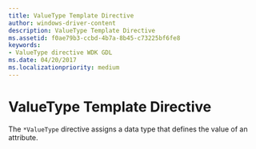 ```yaml
---
title: ValueType Template Directive
author: windows-driver-content
description: ValueType Template Directive
ms.assetid: f0ae79b3-ccbd-4b7a-8b45-c73225bf6fe8
keywords:
- ValueType directive WDK GDL
ms.date: 04/20/2017
ms.localizationpriority: medium
---
```


# ValueType Template Directive


The `*ValueType` directive assigns a data type that defines the value of an attribute.

 

 




